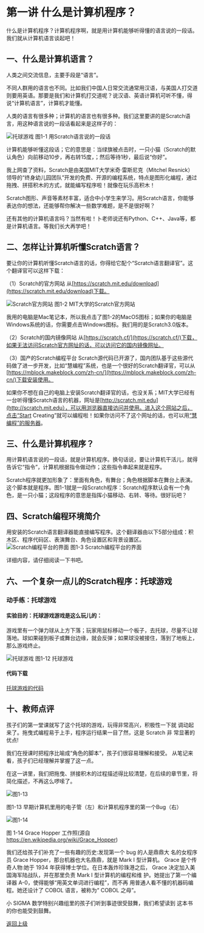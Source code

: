 # 第一讲 什么是计算机程序？

什么是计算机程序？计算机程序啊，就是用计算机能够听得懂的语言说的一段话。我们就从计算机语言谈起吧！

## 一、什么是计算机语言？

人类之间交流信息，主要手段是“语言”。

不同人群用的语言也不同。比如我们中国人日常交流通常用汉语，与美国人打交道则要用英语。那要是我们和计算机打交道呢？说汉语、英语计算机可听不懂，得说“计算机语言”，计算机才能懂。

人类的语言有很多种；计算机的语言也有很多种。我们这里要讲的是Scratch语言，用这种语言说的一段话看起来是这样子的：
 
![托球游戏](Figures/Lec1-1.png)
图1-1  用Scratch语言说的一段话

计算机能够听懂这段话；它的意思是：当绿旗被点击时，一只小猫（Scratch的默认角色）向前移动10步，再右转15度，；然后等待1秒，最后说“你好”。

我上网查了资料，Scratch是由美国MIT大学米奇·雷斯尼克（Mitchel Resnick）领导的“终身幼儿园团队”开发的免费、开源的编程系统，特点是图形化编程，通过拖拽、拼搭积木的方式，就能编写程序啦！就像在玩乐高积木！

Scratch图形、声音等素材丰富，适合中小学生来学习。用Scratch语言，你能够表达你的想法，还能够帮你解决一些数学难题，是不是很好啊？

还有其他的计算机语言吗？当然有啦！卜老师说还有Python、C++、Java等，都是计算机语言。等我们长大再学吧！ 

## 二、怎样让计算机听懂Scratch语言？

要让你的计算机听懂Scratch语言的话，你得给它配个“Scratch语言翻译官”。这个翻译官可以这样下载：

（1）Scratch的官方网站
从[https://scratch.mit.edu/download](https://scratch.mit.edu/download)下载。

![Scratch官方网站](Figures/Lec1-2.png)
图1-2 MIT大学的Scratch官方网站


我用的电脑是Mac笔记本，所以我点击了图1-2的MacOS图标；如果你的电脑是Windows系统的话，你需要点击Windows图标。我们用的是Scratch3.0版本。

（2）Scratch的国内镜像网站
从[https://scratch.cf/](https://scratch.cf/)下载，如果无法访问Scratch官方网址的话，可以访问它的国内镜像网址。

（3）国产的Scratch编程平台
Scratch源代码已开源了，国内团队基于这些源代码做了进一步开发，比如“慧编程”系统，也是一个很好的Scratch翻译官，可以从[https://mblock.makeblock.com/zh-cn/](https://mblock.makeblock.com/zh-cn/)下载安装使用。

如果你不想在自己的电脑上安装Scratch翻译官的话，也没关系；MIT大学已经有一台听得懂Scratch语言的机器，网址是[http://scratch.mit.edu](http://scratch.mit.edu），可以用浏览器直接访问并使用。进入这个网站之后，点击“Start Creating”就可以编程啦！如果你访问不了这个网址的话，也可以用[“慧编程”的服务器](https://ide.makeblock.com/)。


## 三、什么是计算机程序？

用计算机语言说的一段话，就是计算机程序。换句话说，要让计算机干活儿，就得告诉它“指令”，计算机根据指令做动作；这些指令串起来就是程序。

Scratch程序就更加形象了：里面有角色，有舞台；角色根据脚本在舞台上表演。这个脚本就是程序。图1-1就是一段Scratch程序：Scratch程序默认会有一个角色，是一只小猫；这段程序的意思是指挥小猫移动、右转、等待。很好玩吧？


## 四、Scratch编程环境简介
用安装的Scratch语言翻译器能直接编写程序。这个翻译器由以下5部分组成：积木区、程序代码区、表演舞台、角色设置区和背景设置区。
![Scratch编程平台的界面](Figures/Lec1-3.png)
图1-3 Scratch编程平台的界面

详细内容，请仔细阅读一下书吧。

## 六、一个复杂一点儿的Scratch程序：托球游戏

### 动手练：托球游戏

#### 实验目的：托球游戏游戏是这么玩儿的：

  游戏里有一个弹力球从上方下落；玩家用鼠标移动一个板子，去托球，尽量不让球落地。球如果碰到板子或舞台边缘，就会反弹；如果球没被接住，落到了地板上，那么游戏终止。

![托球游戏](Figures/Lec1-12.png)
图1-12 托球游戏

#### 代码下载

[托球游戏的代码](Code/第1讲-托球.sb3)


## 十、教师点评
孩子们的第一堂课就写了这个托球的游戏，玩得非常高兴，积极性一下就 调动起来了。拖曳式编程易于上手，程序运行结果一目了然，这是 Scratch 非 常显著的优点!

我们在授课时把程序比喻成“角色的脚本”，孩子们很容易理解和接受。 从笔记来看，孩子们已经理解并掌握了这一点。

在这一讲里，我们把拖曳、拼接积木的过程描述得比较清楚，在后续的章节里，将简化描述，不再这么啰嗦了。 

![图1-13](Figures/Lec1-13.png)

图1-13 早期计算机里用的电子管（左）和计算机程序里的第一个Bug（右）


![图1-14](Figures/Lec1-14.png)

图 1-14 Grace Hopper 工作照(源自 https://en.wikipedia.org/wiki/Grace_Hopper)

我们还给孩子们补充了一些有趣的历史:发现第一个 bug 的人是鼎鼎大
名的女程序员 Grace Hopper，那台机器也大名鼎鼎，就是 Mark I 型计算机。 Grace 是个传奇人物:她于 1934 年获得博士学位。在日本轰炸珍珠港之后， Grace 决定加入美国海军陆战队，并在那里负责 Mark I 型计算机的编程和维 护。她提出了第一个编译器 A-0，使得能够“用英文单词进行编程”，而不再 用普通人看不懂的机器码编程。她还设计了 COBOL 语言，被称为“ COBOL 之母”。

小 SIGMA 数学特别兴趣组里的孩子们听到事迹很受鼓舞，我们希望读到 这本书的你也能受到鼓舞。

[返回上级](index.md)
